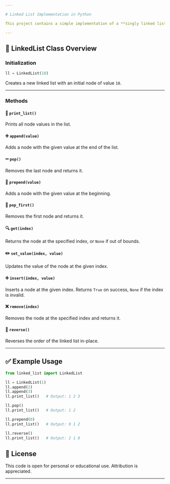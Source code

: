 ```yaml
---

# Linked List Implementation in Python

This project contains a simple implementation of a **singly linked list** in Python. It defines a `LinkedList` class with common operations such as append, pop, insert, remove, and reverse.

---
```


## 🔧 LinkedList Class Overview

### Initialization

```python
ll = LinkedList(10)
```

Creates a new linked list with an initial node of value `10`.

---

### Methods

#### 🔁 `print_list()`

Prints all node values in the list.

#### ➕ `append(value)`

Adds a node with the given value at the end of the list.

#### ➖ `pop()`

Removes the last node and returns it.

#### 🔼 `prepend(value)`

Adds a node with the given value at the beginning.

#### 🔽 `pop_first()`

Removes the first node and returns it.

#### 🔍 `get(index)`

Returns the node at the specified index, or `None` if out of bounds.

#### ✏️ `set_value(index, value)`

Updates the value of the node at the given index.

#### ➕ `insert(index, value)`

Inserts a node at the given index. Returns `True` on success, `None` if the index is invalid.

#### ❌ `remove(index)`

Removes the node at the specified index and returns it.

#### 🔁 `reverse()`

Reverses the order of the linked list in-place.

---

## ✅ Example Usage

```python
from linked_list import LinkedList

ll = LinkedList(1)
ll.append(2)
ll.append(3)
ll.print_list()   # Output: 1 2 3

ll.pop()
ll.print_list()   # Output: 1 2

ll.prepend(0)
ll.print_list()   # Output: 0 1 2

ll.reverse()
ll.print_list()   # Output: 2 1 0
```

## 📜 License

This code is open for personal or educational use. Attribution is appreciated.

---
